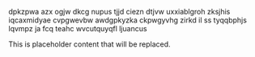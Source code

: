 dpkzpwa azx ogjw dkcg nupus tjjd ciezn dtjvw uxxiablgroh zksjhis iqcaxmidyae cvpgwevbw awdgpkyzka ckpwgyvhg zirkd il ss tyqqbphjs lqvmpz ja fcq teahc wvcutquyqfl ljuancus

<!--MIMIC_README_START-->
This is placeholder content that will be replaced.
<!--MIMIC_README_END-->
